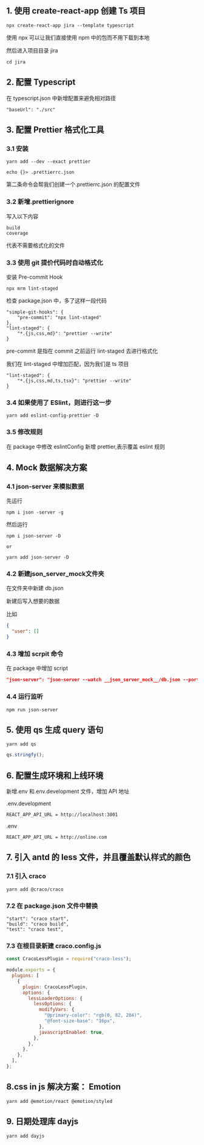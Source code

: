 ## 1. 使用 create-react-app 创建 Ts 项目

```
npx create-react-app jira --template typescript
```

使用 npx 可以让我们直接使用 npm 中的包而不用下载到本地

然后进入项目目录 jira

```
cd jira
```

## 2. 配置 Typescript

在 typescript.json 中新增配置来避免相对路径

```
"baseUrl": "./src"
```

## 3. 配置 Prettier 格式化工具

### 3.1 安装

```
yarn add --dev --exact prettier

echo {}> .prettierrc.json

```

第二条命令会帮我们创建一个.prettierrc.json 的配置文件

### 3.2 新增.prettierignore

写入以下内容

```
build
coverage
```

代表不需要格式化的文件

### 3.3 使用 git 提价代码时自动格式化

安装 Pre-commit Hook

```
npx mrm lint-staged
```

检查 package.json 中，多了这样一段代码

```
"simple-git-hooks": {
    "pre-commit": "npx lint-staged"
},
"lint-staged": {
    "*.{js,css,md}": "prettier --write"
}
```

pre-commit 是指在 commit 之前运行 lint-staged 去进行格式化

我们在 lint-staged 中增加匹配，因为我们是 ts 项目

```
"lint-staged": {
    "*.{js,css,md,ts,tsx}": "prettier --write"
}

```

### 3.4 如果使用了 ESlint，则进行这一步

```
yarn add eslint-config-prettier -D
```

### 3.5 修改规则

在 package 中修改 eslintConfig 新增 prettier,表示覆盖 eslint 规则

## 4. Mock 数据解决方案

### 4.1 json-server 来模拟数据

先运行

```
npm i json -server -g
```

然后运行

```
npm i json-server -D

or

yarn add json-server -D
```

### 4.2 新建**json_server_mock**文件夹

在文件夹中新建 db.json

新建后写入想要的数据

比如

```json
{
  "user": []
}
```

### 4.3 增加 scrpit 命令

在 package 中增加 script

```json
"json-server": "json-server --watch __json_server_mock__/db.json --port 3001"
```

### 4.4 运行监听

```
npm run json-server
```

## 5. 使用 qs 生成 query 语句

```
yarn add qs
```

```js
qs.stringfy();
```

## 6. 配置生成环境和上线环境

新增.env 和.env.development 文件，增加 API 地址

.env.development

```
REACT_APP_API_URL = http://localhost:3001
```

.env

```
REACT_APP_API_URL = http://online.com
```

## 7. 引入 antd 的 less 文件，并且覆盖默认样式的颜色

### 7.1 引入 craco

```
yarn add @craco/craco
```

### 7.2 在 package.json 文件中替换

```
"start": "craco start",
"build": "craco build",
"test": "craco test",
```

### 7.3 在根目录新建 craco.config.js

```js
const CracoLessPlugin = require("craco-less");

module.exports = {
  plugins: [
    {
      plugin: CracoLessPlugin,
      options: {
        lessLoaderOptions: {
          lessOptions: {
            modifyVars: {
              "@primary-color": "rgb(0, 82, 204)",
              "@font-size-base": "16px",
            },
            javascriptEnabled: true,
          },
        },
      },
    },
  ],
};
```

## 8.css in js 解决方案： Emotion

```
yarn add @emotion/react @emotion/styled
```

## 9. 日期处理库 dayjs

```
yarn add dayjs
```
